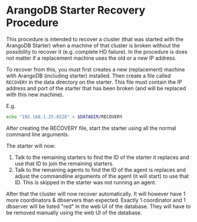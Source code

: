 # ArangoDB Starter Recovery Procedure

This procedure is intended to recover a cluster (that was started with the ArangoDB Starter) when a machine
of that cluster is broken without the possibility to recover it (e.g. complete HD failure).
In the procedure is does not matter if a replacement machine uses the old or a new IP address.

To recover from this, you must first creates a new (replacement) machine with ArangoDB (including starter) installed.
Then create a file called `RECOVERY` in the data directory on the starter.
This file must contain the IP address and port of the starter that has been broken (and will be replaced with this new machine).

E.g.

```bash
echo "192.168.1.25:8528" > $DATADIR/RECOVERY
```

After creating the RECOVERY file, start the starter using all the normal command line arguments.

The starter will now:
1) Talk to the remaining starters to find the ID of the starter it replaces and use that ID to join the remaining starters.
2) Talk to the remaining agents to find the ID of the agent is replaces and adjust the commandline arguments of the agent (it will start) to use that ID.
   This is skipped in the starter was not running an agent.

After that the cluster will now recover automatically.
It will however have 1 more coordinators & dbservers than expected.
Exactly 1 coordinator and 1 dbserver will be listed "red" in the web UI of the database.
They will have to be removed manually using the web UI of the database.
